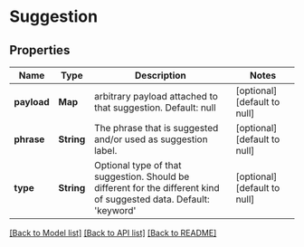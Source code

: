 # Suggestion
## Properties

Name | Type | Description | Notes
------------ | ------------- | ------------- | -------------
**payload** | **Map** | arbitrary payload attached to that suggestion. Default: null | [optional] [default to null]
**phrase** | **String** | The phrase that is suggested and/or used as suggestion label. | [optional] [default to null]
**type** | **String** | Optional type of that suggestion. Should be different for the different kind of suggested data. Default: &#39;keyword&#39; | [optional] [default to null]

[[Back to Model list]](../index.md#documentation-for-models) [[Back to API list]](../index.md#documentation-for-api-endpoints) [[Back to README]](../index.md)

